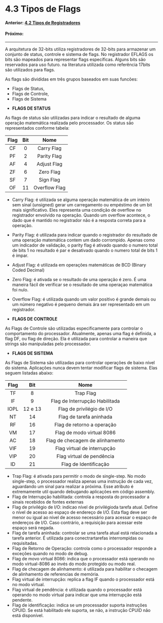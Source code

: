 
# 4.3 Tipos de Flags


#### Anterior: [4.2 Tipos de Registradores](./tipos_registradores.md)   
#### Próximo: [](.md)  

---  

A arquitetura de 32-bits utiliza registradores de 32-bits para armazenar um conjunto de status, controle e sistema de flags. No registrador EFLAGS os bits são mapeados para representar flags específicas. Alguns bits são reservados para uso futuro. na literatura utilizada como referência 17bits são utilizados para flags.  

As flags são divididas em três grupos baseados em suas funcões:  

- Flags de Status,  
- Flags de Controle,  
- Flags de Sistema  

* **FLAGS DE STATUS**  

As flags de status são utilizadas para indicar o resultado de alguma operação matemática realizada pelo processador. Os status são representados conforme tabela: 

|Flag|Bit|Nome|
|:---:|:---:|:---:|
|CF|0| Carry Flag|
|PF|2| Parity Flag|
|AF|4| Adjust Flag|
|ZF|6| Zero Flag|
|SF|7| Sign Flag|
|OF|11| Overflow Flag|

- Carry Flag: é utilizada se alguma operação matemática de um inteiro sem sinal (unsigned) gerar um carregamento ou empéstimo de um bit mais significativo. Eles representa uma condição de overflow no registrador envolvido na operação. Quando um overflow acontece, o dado que é mantido no registrador não é a resposta correta para a operação.  

- Parity Flag: é utilizada para indicar quando o registrador do resultado de uma operação matemática contem um dado corrompido. Apenas como um indicador de validação, o parity flag é ativado quando o numero total de bits 1 no resultado é par e desativado quando o numero total de bits 1 é ímpar. 

- Adjust Flag: é utilizada em operações matemáticas de BCD (Binary Coded Decimal)  

- Zero Flag: é ativada se o resultado de uma operação é zero. É uma maneira fácil de verificar se o resultado de uma operaçao matemática foi nulo.  

- Overflow Flag: é utilizada quando um valor positivo é grande demais ou um número negativo é pequeno demais ára ser representado em um registrador.  

* **FLAGS DE CONTROLE**  

As Flags de Controle são utilizadas especificamente para controlar o comportamento do processador. Atualmente, apenas uma flag é definida, a flag DF, ou flag de direção. Ela é utilizada para controlar a maneira que strings são manipuladas pelo processador.  

* **FLAGS DE SISTEMA**  

As Flags de Sistema são utilizadas para controlar operações de baixo nível do sistema. Aplicações nunca devem tentar modificar flags de sistema. Elas seguem listadas abaixo:  

|Flag|Bit|Nome|
|:---:|:---:|:---:|
|TF|8| Trap Flag|
|IF|9| Flag de Interrupção Habilitada|
|IOPL|12 e 13| Flag de privilégio de I/O|
|NT|14| Flag de tarefa aninhada|
|RF|16| Flag de retorno a operação|
|VM|17| Flag de modo virtual 8086|
|AC|18| Flag de checagem de alinhamento|
|VIF|19| Flag virtual de interrupção|
|VIP|20| Flag virtual de pendência|
|ID|21|  Flag de Identificação|

- Trap Flag: é ativada para permitir o modo de single-step. No modo single-step, o processador realiza apenas uma instrução de cada vez, aguardando um sinal para realizar a próxima. Esse atributo é extremamente util quando debugando aplicações em código assembly.  
- Flag de Interrupção habilitada: controla a resposta do processador a sinais recebidos de fontes externas
- Flag de privilégio de I/O: indicao nível de privilégioda tarefa atual. Define o nível de acesso ao espaço de endereço de I/O. Esta flag deve ser menor ou igual ao nível de acesso necessário para acessar o espaço de endereços de I/O. Caso contrário, a requisição para acessar este espaço será negada.  
- Flag de tarefa aninhada: controlar se uma tarefa atual está relacionada a tarefa anterior. É utilizada para conectrartarefas interrompidas ou requisitadas.  
- Flag de Retorno de Operação: controla como o processador responde a exceções quando no modo de debug.  
- Flag de movo virtual 8086: indica que o processador está operando no modo virtual-8086 ao invés do modo protegido ou modo real.  
- Flag de checagem de alinhamento: é utilizada para habilitar o checagem de alinhamento de referencias de memória.  
- Flag virtual de interrupção: replica a flag IF quando o processador está no modo virtual.  
- Flag virtual de pendência: é utilizada quando o processador está operando no modo virtual para indicar que uma interrupção está pendente.  
- Flag de identificação: indica se um processador suporta instruções CPUID. Se está habilitado ele suporta, se não, a instrução CPUID não está disponível.  